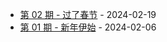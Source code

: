 * [第 02 期 - 过了春节](https://thatdog.cn/posts/02-过了春节) - 2024-02-19
* [第 01 期 - 新年伊始](https://thatdog.cn/posts/01-新年伊始) - 2024-02-06
